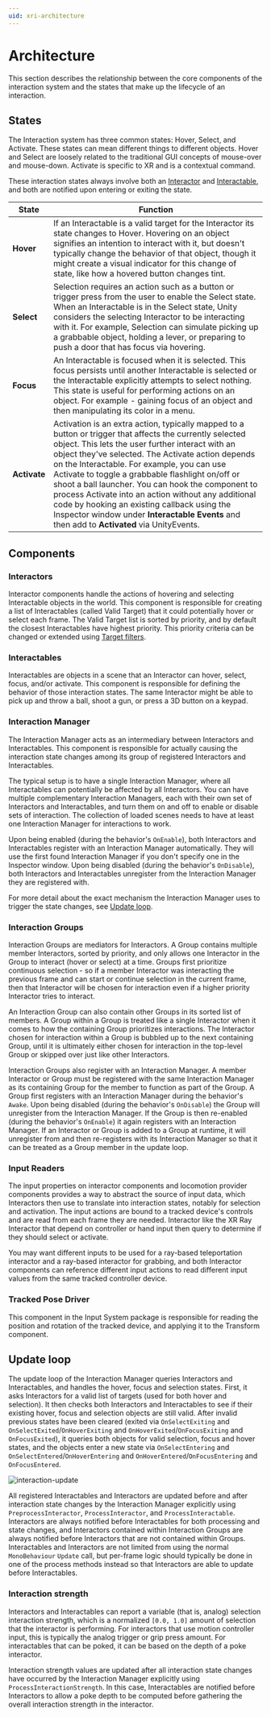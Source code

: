 ```yaml
---
uid: xri-architecture
---
```

# Architecture

This section describes the relationship between the core components of the interaction system and the states that make up the lifecycle of an interaction.

<a id="states"></a>
## States

The Interaction system has three common states: Hover, Select, and Activate. These states can mean different things to different objects. Hover and Select are loosely related to the traditional GUI concepts of mouse-over and mouse-down. Activate is specific to XR and is a contextual command.

These interaction states always involve both an [Interactor](#interactors) and [Interactable](#interactables), and both are notified upon entering or exiting the state.

|State|Function|
|---|---|
|**Hover**|If an Interactable is a valid target for the Interactor its state changes to Hover. Hovering on an object signifies an intention to interact with it, but doesn't typically change the behavior of that object, though it might create a visual indicator for this change of state, like how a hovered button changes tint.|
|**Select**|Selection requires an action such as a button or trigger press from the user to enable the Select state. When an Interactable is in the Select state, Unity considers the selecting Interactor to be interacting with it. For example, Selection can simulate picking up a grabbable object, holding a lever, or preparing to push a door that has focus via hovering.|
|**Focus**|An Interactable is focused when it is selected. This focus persists until another Interactable is selected or the Interactable explicitly attempts to select nothing. This state is useful for performing actions on an object. For example - gaining focus of an object and then manipulating its color in a menu.|
|**Activate**|Activation is an extra action, typically mapped to a button or trigger that affects the currently selected object. This lets the user further interact with an object they've selected. The Activate action depends on the Interactable. For example, you can use Activate to toggle a grabbable flashlight on/off or shoot a ball launcher. You can hook the component to process Activate into an action without any additional code by hooking an existing callback using the Inspector window under **Interactable Events** and then add to **Activated** via UnityEvents.|

## Components

### Interactors
Interactor components handle the actions of hovering and selecting Interactable objects in the world. This component is responsible for creating a list of Interactables (called Valid Target) that it could potentially hover or select each frame. The Valid Target list is sorted by priority, and by default the closest Interactables have highest priority. This priority criteria can be changed or extended using [Target filters](target-filters.md).

### Interactables
Interactables are objects in a scene that an Interactor can hover, select, focus, and/or activate. This component is responsible for defining the behavior of those interaction states. The same Interactor might be able to pick up and throw a ball, shoot a gun, or press a 3D button on a keypad.

### Interaction Manager
The Interaction Manager acts as an intermediary between Interactors and Interactables. This component is responsible for actually causing the interaction state changes among its group of registered Interactors and Interactables.

The typical setup is to have a single Interaction Manager, where all Interactables can potentially be affected by all Interactors. You can have multiple complementary Interaction Managers, each with their own set of Interactors and Interactables, and turn them on and off to enable or disable sets of interaction. The collection of loaded scenes needs to have at least one Interaction Manager for interactions to work.

Upon being enabled (during the behavior's `OnEnable`), both Interactors and Interactables register with an Interaction Manager automatically. They will use the first found Interaction Manager if you don't specify one in the Inspector window. Upon being disabled (during the behavior's `OnDisable`), both Interactors and Interactables unregister from the Interaction Manager they are registered with.

For more detail about the exact mechanism the Interaction Manager uses to trigger the state changes, see [Update loop](#update-loop).

<a id="interaction-groups"></a>
### Interaction Groups
Interaction Groups are mediators for Interactors. A Group contains multiple member Interactors, sorted by priority, and only allows one Interactor in the Group to interact (hover or select) at a time. Groups first prioritize continuous selection - so if a member Interactor was interacting the previous frame and can start or continue selection in the current frame, then that Interactor will be chosen for interaction even if a higher priority Interactor tries to interact.

An Interaction Group can also contain other Groups in its sorted list of members. A Group within a Group is treated like a single Interactor when it comes to how the containing Group prioritizes interactions. The Interactor chosen for interaction within a Group is bubbled up to the next containing Group, until it is ultimately either chosen for interaction in the top-level Group or skipped over just like other Interactors.

Interaction Groups also register with an Interaction Manager. A member Interactor or Group must be registered with the same Interaction Manager as its containing Group for the member to function as part of the Group. A Group first registers with an Interaction Manager during the behavior's `Awake`. Upon being disabled (during the behavior's `OnDisable`) the Group will unregister from the Interaction Manager. If the Group is then re-enabled (during the behavior's `OnEnable`) it again registers with an Interaction Manager. If an Interactor or Group is added to a Group at runtime, it will unregister from and then re-registers with its Interaction Manager so that it can be treated as a Group member in the update loop.

### Input Readers
The input properties on interactor components and locomotion provider components provides a way to abstract the source of input data, which Interactors then use to translate into interaction states, notably for selection and activation. The input actions are bound to a tracked device's controls and are read from each frame they are needed. Interactor like the XR Ray Interactor that depend on controller or hand input then query to determine if they should select or activate.

You may want different inputs to be used for a ray-based teleportation interactor and a ray-based interactor for grabbing, and both Interactor components can reference different input actions to read different input values from the same tracked controller device.

### Tracked Pose Driver
This component in the Input System package is responsible for reading the position and rotation of the tracked device, and applying it to the Transform component.

## Update loop

The update loop of the Interaction Manager queries Interactors and Interactables, and handles the hover, focus and selection states. First, it asks Interactors for a valid list of targets (used for both hover and selection). It then checks both Interactors and Interactables to see if their existing hover, focus and selection objects are still valid. After invalid previous states have been cleared (exited via `OnSelectExiting` and `OnSelectExited`/`OnHoverExiting` and `OnHoverExited`/`OnFocusExiting` and `OnFocusExited`), it queries both objects for valid selection, focus and hover states, and the objects enter a new state via `OnSelectEntering` and `OnSelectEntered`/`OnHoverEntering` and `OnHoverEntered`/`OnFocusEntering` and `OnFocusEntered`.

![interaction-update](images/interaction-update.svg)

All registered Interactables and Interactors are updated before and after interaction state changes by the Interaction Manager explicitly using `PreprocessInteractor`, `ProcessInteractor`, and `ProcessInteractable`. Interactors are always notified before Interactables for both processing and state changes, and Interactors contained within Interaction Groups are always notified before Interactors that are not contained within Groups. Interactables and Interactors are not limited from using the normal `MonoBehaviour` `Update` call, but per-frame logic should typically be done in one of the process methods instead so that Interactors are able to update before Interactables.

### Interaction strength

Interactors and Interactables can report a variable (that is, analog) selection interaction strength, which is a normalized `[0.0, 1.0]` amount of selection that the interactor is performing. For interactors that use motion controller input, this is typically the analog trigger or grip press amount. For interactables that can be poked, it can be based on the depth of a poke interactor.

Interaction strength values are updated after all interaction state changes have occurred by the Interaction Manager explicitly using `ProcessInteractionStrength`. In this case, Interactables are notified before Interactors to allow a poke depth to be computed before gathering the overall interaction strength in the interactor.
